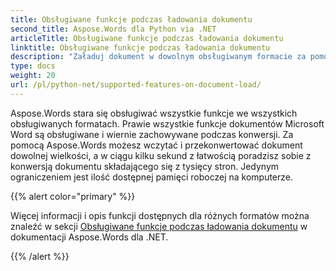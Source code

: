 ```yaml
---
title: Obsługiwane funkcje podczas ładowania dokumentu
second_title: Aspose.Words dla Python via .NET
articleTitle: Obsługiwane funkcje podczas ładowania dokumentu
linktitle: Obsługiwane funkcje podczas ładowania dokumentu
description: "Załaduj dokument w dowolnym obsługiwanym formacie za pomocą Python. Importuj i konwertuj dokument dowolnego rozmiaru."
type: docs
weight: 20
url: /pl/python-net/supported-features-on-document-load/
---
```


Aspose.Words stara się obsługiwać wszystkie funkcje we wszystkich obsługiwanych formatach. Prawie wszystkie funkcje dokumentów Microsoft Word są obsługiwane i wiernie zachowywane podczas konwersji. Za pomocą Aspose.Words możesz wczytać i przekonwertować dokument dowolnej wielkości, a w ciągu kilku sekund z łatwością poradzisz sobie z konwersją dokumentu składającego się z tysięcy stron. Jedynym ograniczeniem jest ilość dostępnej pamięci roboczej na komputerze.

{{% alert color="primary" %}}

Więcej informacji i opis funkcji dostępnych dla różnych formatów można znaleźć w sekcji [Obsługiwane funkcje podczas ładowania dokumentu](/words/pl/net/supported-features-on-document-load/) w dokumentacji Aspose.Words dla .NET.

{{% /alert %}}